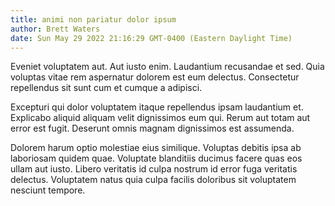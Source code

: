 ```yaml
---
title: animi non pariatur dolor ipsum
author: Brett Waters
date: Sun May 29 2022 21:16:29 GMT-0400 (Eastern Daylight Time)
---
```

Eveniet voluptatem aut. Aut iusto enim. Laudantium recusandae et sed. Quia voluptas vitae rem aspernatur dolorem est eum delectus. Consectetur repellendus sit sunt cum et cumque a adipisci.

 Excepturi qui dolor voluptatem itaque repellendus ipsam laudantium et. Explicabo aliquid aliquam velit dignissimos eum qui. Rerum aut totam aut error est fugit. Deserunt omnis magnam dignissimos est assumenda.

 Dolorem harum optio molestiae eius similique. Voluptas debitis ipsa ab laboriosam quidem quae. Voluptate blanditiis ducimus facere quas eos ullam aut iusto. Libero veritatis id culpa nostrum id error fuga veritatis delectus. Voluptatem natus quia culpa facilis doloribus sit voluptatem nesciunt tempore.